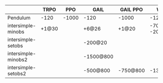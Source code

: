 |                     | TRPO | PPO   | GAIL  | GAIL PPO | WGAIL | WGAIL PPO |
|---------------------|------|-------|-------|----------|-------|-----------|
| Pendulum            | -120 | -1000 | -120  | -1000    | -120  | -1000     |
| intersimple-minobs  | +1@30|       | +6@26 | +1@20    | -7000@26, -2000@60 | -6000@30, -5000@60 |
| intersimple-setobs  |      |       | -200@20 |        |       |           |
| intersimple-minobs2 |      |       | -1500@800 |      |       |           |
| intersimple-setobs2 |      |       | -500@800 | -750@800 | -1300@800 | -2500@600, unstable |
